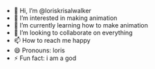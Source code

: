 - 👋 Hi, I’m @loriskrisalwalker
- 👀 I’m interested in making animation
- 🌱 I’m currently learning how to make animation
- 💞️ I’m looking to collaborate on everything
- 📫 How to reach me happy
- 😄 Pronouns: loris
- ⚡ Fun fact: i am a god

<!---
loriskrisalwalker/loriskrisalwalker is a ✨ special ✨ repository because its `README.md` (this file) appears on your GitHub profile.
You can click the Preview link to take a look at your changes.
--->
